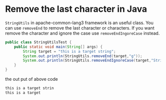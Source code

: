 # Remove the last character in Java
`StringUtils` in apache-common-lang3 framework is an useful class. You can use `removeEnd` to remove the last character
or characters. If you want remove the character and ignore the case use `removeEndIngoreCase` instead.
```java
public class StringUtilsTest {
    public static void main(String[] args) {
        String target = "this is a target string";
        System.out.println(StringUtils.removeEnd(target,"g"));
        System.out.println(StringUtils.removeEndIgnoreCase(target,"String"));
    }
}
```
the out put of above code
```bash
this is a target strin
this is a target
```